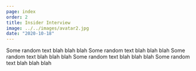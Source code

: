```yaml
---
page: index
order: 2
title: Insider Interview
image: ../../images/avatar2.jpg
date: "2020-10-18"
---
```


Some random text blah blah blah
Some random text blah blah blah
Some random text blah blah blah
Some random text blah blah blah
Some random text blah blah blah

